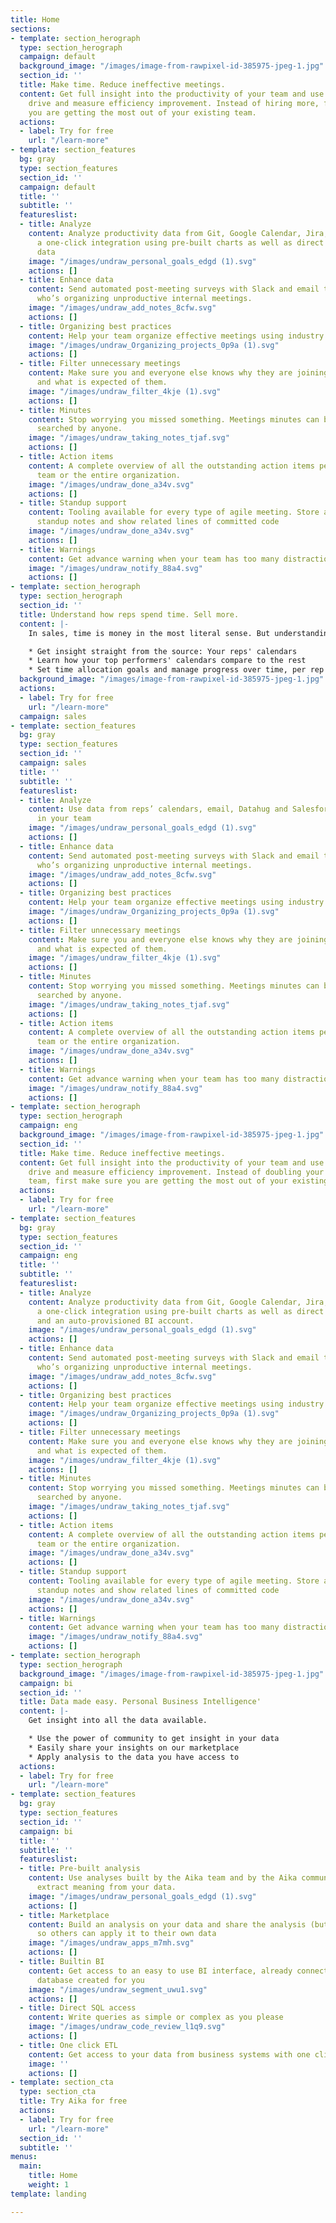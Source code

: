 ```yaml
---
title: Home
sections:
- template: section_herograph
  type: section_herograph
  campaign: default
  background_image: "/images/image-from-rawpixel-id-385975-jpeg-1.jpg"
  section_id: ''
  title: Make time. Reduce ineffective meetings.
  content: Get full insight into the productivity of your team and use insights to
    drive and measure efficiency improvement. Instead of hiring more, first make sure
    you are getting the most out of your existing team.
  actions:
  - label: Try for free
    url: "/learn-more"
- template: section_features
  bg: gray
  type: section_features
  section_id: ''
  campaign: default
  title: ''
  subtitle: ''
  featureslist:
  - title: Analyze
    content: Analyze productivity data from Git, Google Calendar, Jira, Slack with
      a one-click integration using pre-built charts as well as direct access your
      data
    image: "/images/undraw_personal_goals_edgd (1).svg"
    actions: []
  - title: Enhance data
    content: Send automated post-meeting surveys with Slack and email to find out
      who’s organizing unproductive internal meetings.
    image: "/images/undraw_add_notes_8cfw.svg"
    actions: []
  - title: Organizing best practices
    content: Help your team organize effective meetings using industry best practices
    image: "/images/undraw_Organizing_projects_0p9a (1).svg"
    actions: []
  - title: Filter unnecessary meetings
    content: Make sure you and everyone else knows why they are joining a meeting
      and what is expected of them.
    image: "/images/undraw_filter_4kje (1).svg"
    actions: []
  - title: Minutes
    content: Stop worrying you missed something. Meetings minutes can be browsed and
      searched by anyone.
    image: "/images/undraw_taking_notes_tjaf.svg"
    actions: []
  - title: Action items
    content: A complete overview of all the outstanding action items per person, meeting,
      team or the entire organization.
    image: "/images/undraw_done_a34v.svg"
    actions: []
  - title: Standup support
    content: Tooling available for every type of agile meeting. Store and fill in
      standup notes and show related lines of committed code
    image: "/images/undraw_done_a34v.svg"
    actions: []
  - title: Warnings
    content: Get advance warning when your team has too many distractions planned.
    image: "/images/undraw_notify_88a4.svg"
    actions: []
- template: section_herograph
  type: section_herograph
  section_id: ''
  title: Understand how reps spend time. Sell more.
  content: |-
    In sales, time is money in the most literal sense. But understanding how reps spend time is no easy task. With Aika, you:

    * Get insight straight from the source: Your reps' calendars
    * Learn how your top performers' calendars compare to the rest
    * Set time allocation goals and manage progress over time, per rep and team-wide
  background_image: "/images/image-from-rawpixel-id-385975-jpeg-1.jpg"
  actions:
  - label: Try for free
    url: "/learn-more"
  campaign: sales
- template: section_features
  bg: gray
  type: section_features
  section_id: ''
  campaign: sales
  title: ''
  subtitle: ''
  featureslist:
  - title: Analyze
    content: Use data from reps’ calendars, email, Datahug and Salesforce to get insight
      in your team
    image: "/images/undraw_personal_goals_edgd (1).svg"
    actions: []
  - title: Enhance data
    content: Send automated post-meeting surveys with Slack and email to find out
      who’s organizing unproductive internal meetings.
    image: "/images/undraw_add_notes_8cfw.svg"
    actions: []
  - title: Organizing best practices
    content: Help your team organize effective meetings using industry best practices
    image: "/images/undraw_Organizing_projects_0p9a (1).svg"
    actions: []
  - title: Filter unnecessary meetings
    content: Make sure you and everyone else knows why they are joining a meeting
      and what is expected of them.
    image: "/images/undraw_filter_4kje (1).svg"
    actions: []
  - title: Minutes
    content: Stop worrying you missed something. Meetings minutes can be browsed and
      searched by anyone.
    image: "/images/undraw_taking_notes_tjaf.svg"
    actions: []
  - title: Action items
    content: A complete overview of all the outstanding action items per person, meeting,
      team or the entire organization.
    image: "/images/undraw_done_a34v.svg"
    actions: []
  - title: Warnings
    content: Get advance warning when your team has too many distractions planned.
    image: "/images/undraw_notify_88a4.svg"
    actions: []
- template: section_herograph
  type: section_herograph
  campaign: eng
  background_image: "/images/image-from-rawpixel-id-385975-jpeg-1.jpg"
  section_id: ''
  title: Make time. Reduce ineffective meetings.
  content: Get full insight into the productivity of your team and use insights to
    drive and measure efficiency improvement. Instead of doubling your engineering
    team, first make sure you are getting the most out of your existing team.
  actions:
  - label: Try for free
    url: "/learn-more"
- template: section_features
  bg: gray
  type: section_features
  section_id: ''
  campaign: eng
  title: ''
  subtitle: ''
  featureslist:
  - title: Analyze
    content: Analyze productivity data from Git, Google Calendar, Jira, Slack with
      a one-click integration using pre-built charts as well as direct access to SQL
      and an auto-provisioned BI account.
    image: "/images/undraw_personal_goals_edgd (1).svg"
    actions: []
  - title: Enhance data
    content: Send automated post-meeting surveys with Slack and email to find out
      who’s organizing unproductive internal meetings.
    image: "/images/undraw_add_notes_8cfw.svg"
    actions: []
  - title: Organizing best practices
    content: Help your team organize effective meetings using industry best practices
    image: "/images/undraw_Organizing_projects_0p9a (1).svg"
    actions: []
  - title: Filter unnecessary meetings
    content: Make sure you and everyone else knows why they are joining a meeting
      and what is expected of them.
    image: "/images/undraw_filter_4kje (1).svg"
    actions: []
  - title: Minutes
    content: Stop worrying you missed something. Meetings minutes can be browsed and
      searched by anyone.
    image: "/images/undraw_taking_notes_tjaf.svg"
    actions: []
  - title: Action items
    content: A complete overview of all the outstanding action items per person, meeting,
      team or the entire organization.
    image: "/images/undraw_done_a34v.svg"
    actions: []
  - title: Standup support
    content: Tooling available for every type of agile meeting. Store and fill in
      standup notes and show related lines of committed code
    image: "/images/undraw_done_a34v.svg"
    actions: []
  - title: Warnings
    content: Get advance warning when your team has too many distractions planned.
    image: "/images/undraw_notify_88a4.svg"
    actions: []
- template: section_herograph
  type: section_herograph
  background_image: "/images/image-from-rawpixel-id-385975-jpeg-1.jpg"
  campaign: bi
  section_id: ''
  title: Data made easy. Personal Business Intelligence'
  content: |-
    Get insight into all the data available.

    * Use the power of community to get insight in your data
    * Easily share your insights on our marketplace
    * Apply analysis to the data you have access to
  actions:
  - label: Try for free
    url: "/learn-more"
- template: section_features
  bg: gray
  type: section_features
  section_id: ''
  campaign: bi
  title: ''
  subtitle: ''
  featureslist:
  - title: Pre-built analysis
    content: Use analyses built by the Aika team and by the Aika community to quickly
      extract meaning from your data.
    image: "/images/undraw_personal_goals_edgd (1).svg"
    actions: []
  - title: Marketplace
    content: Build an analysis on your data and share the analysis (but not your data)
      so others can apply it to their own data
    image: "/images/undraw_apps_m7mh.svg"
    actions: []
  - title: Builtin BI
    content: Get access to an easy to use BI interface, already connected to a personal
      database created for you
    image: "/images/undraw_segment_uwu1.svg"
    actions: []
  - title: Direct SQL access
    content: Write queries as simple or complex as you please
    image: "/images/undraw_code_review_l1q9.svg"
    actions: []
  - title: One click ETL
    content: Get access to your data from business systems with one click
    image: ''
    actions: []
- template: section_cta
  type: section_cta
  title: Try Aika for free
  actions:
  - label: Try for free
    url: "/learn-more"
  section_id: ''
  subtitle: ''
menus:
  main:
    title: Home
    weight: 1
template: landing

---
```

